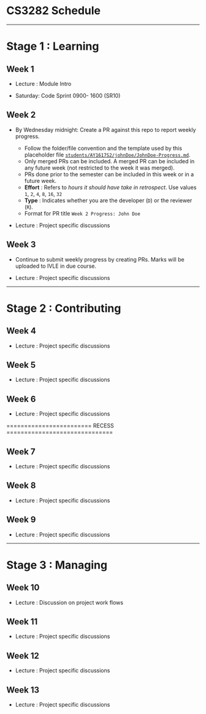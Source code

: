 # CS3282 Schedule

---

# Stage 1 : Learning

## Week 1

* Lecture : Module Intro

* Saturday: Code Sprint 0900- 1600 (SR10)

## Week 2

* By Wednesday midnight: Create a PR against this repo to report weekly progress.
  * Follow the folder/file convention and the template used by this placeholder file 
    [`students/AY1617S2/johnDoe/JohnDoe-Progress.md`](../students/AY1617S2/johnDoe/JohnDoe-Progress.md).
  * Only merged PRs can be included. 
    A merged PR can be included in any future week (not restricted to the week it was merged). 
  * PRs done prior to the semester can be included in this week or in a future week.
  * **Effort** : Refers to _hours it should have take in retrospect_. Use values `1`, `2`, `4`, `8`, `16`, `32`
  * **Type** : Indicates whether you are the developer (`D`) or the reviewer (`R`).
  * Format for PR title `Week 2 Progress: John Doe`

* Lecture : Project specific discussions

## Week 3

* Continue to submit weekly progress by creating PRs. Marks will be uploaded to IVLE in due course.

* Lecture : Project specific discussions

---

# Stage 2 : Contributing

## Week 4

* Lecture : Project specific discussions

## Week 5

* Lecture : Project specific discussions

## Week 6

* Lecture : Project specific discussions

======================== RECESS ==============================

## Week 7

* Lecture : Project specific discussions

## Week 8

* Lecture : Project specific discussions

## Week 9

* Lecture : Project specific discussions

---

# Stage 3 : Managing

## Week 10

* Lecture : Discussion on project work flows

## Week 11

* Lecture : Project specific discussions

## Week 12

* Lecture : Project specific discussions

## Week 13

* Lecture : Project specific discussions

